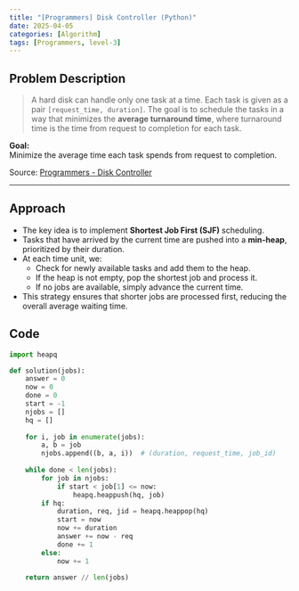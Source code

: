 ```yaml
---
title: "[Programmers] Disk Controller (Python)"
date: 2025-04-05
categories: [Algorithm]
tags: [Programmers, level-3]
---
```


## Problem Description

> A hard disk can handle only one task at a time. Each task is given as a pair `[request_time, duration]`. The goal is to schedule the tasks in a way that minimizes the **average turnaround time**, where turnaround time is the time from request to completion for each task.

**Goal:**  
Minimize the average time each task spends from request to completion.

Source: [Programmers - Disk Controller](https://school.programmers.co.kr/learn/courses/30/lessons/42627)

---

## Approach

- The key idea is to implement **Shortest Job First (SJF)** scheduling.
- Tasks that have arrived by the current time are pushed into a **min-heap**, prioritized by their duration.
- At each time unit, we:
  - Check for newly available tasks and add them to the heap.
  - If the heap is not empty, pop the shortest job and process it.
  - If no jobs are available, simply advance the current time.
- This strategy ensures that shorter jobs are processed first, reducing the overall average waiting time.

## Code

```python
import heapq

def solution(jobs):
    answer = 0
    now = 0
    done = 0
    start = -1
    njobs = []
    hq = []
    
    for i, job in enumerate(jobs):
        a, b = job
        njobs.append((b, a, i))  # (duration, request_time, job_id)
        
    while done < len(jobs):
        for job in njobs:
            if start < job[1] <= now:
                heapq.heappush(hq, job)
        if hq:
            duration, req, jid = heapq.heappop(hq)
            start = now
            now += duration
            answer += now - req
            done += 1
        else:
            now += 1
    
    return answer // len(jobs)
```